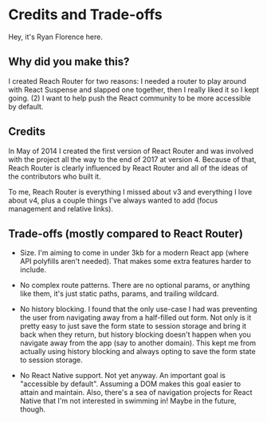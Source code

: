 # Credits and Trade-offs

Hey, it's Ryan Florence here.

## Why did you make this?

I created Reach Router for two reasons: I needed a router to play around with React Suspense and slapped one together, then I really liked it so I kept going. (2) I want to help push the React community to be more accessible by default.

## Credits

In May of 2014 I created the first version of React Router and was involved with the project all the way to the end of 2017 at version 4. Because of that, Reach Router is clearly influenced by React Router and all of the ideas of the contributors who built it.

To me, Reach Router is everything I missed about v3 and everything I love about v4, plus a couple things I've always wanted to add (focus management and relative links).

## Trade-offs (mostly compared to React Router)

* Size. I'm aiming to come in under 3kb for a modern React app (where API polyfills aren't needed). That makes some extra features harder to include.

* No complex route patterns. There are no optional params, or anything like them, it's just static paths, params, and trailing wildcard.

* No history blocking. I found that the only use-case I had was preventing the user from navigating away from a half-filled out form. Not only is it pretty easy to just save the form state to session storage and bring it back when they return, but history blocking doesn't happen when you navigate away from the app (say to another domain). This kept me from actually using history blocking and always opting to save the form state to session storage.

* No React Native support. Not yet anyway. An important goal is "accessible by default". Assuming a DOM makes this goal easier to attain and maintain. Also, there's a sea of navigation projects for React Native that I'm not interested in swimming in! Maybe in the future, though.
